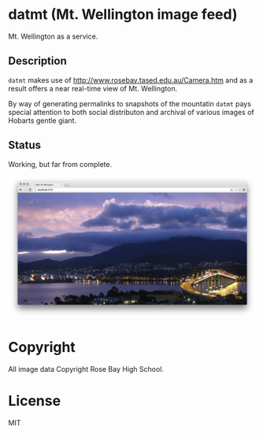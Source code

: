 # datmt (Mt. Wellington image feed)

Mt. Wellington as a service.

## Description

`datmt` makes use of http://www.rosebay.tased.edu.au/Camera.htm and as a
result offers a near real-time view of Mt. Wellington.

By way of generating permalinks to snapshots of the mountatin `datmt` pays special
attention to both social distributon and archival of various images of Hobarts gentle
giant.

## Status

Working, but far from complete.

![screenshot](/docs/screenshot1.png)

# Copyright

All image data Copyright Rose Bay High School.

# License

MIT
